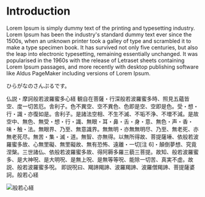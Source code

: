 # Introduction

Lorem Ipsum is simply dummy text of the printing and typesetting industry. Lorem Ipsum has been the industry's standard dummy text ever since the 1500s, when an unknown printer took a galley of type and scrambled it to make a type specimen book. It has survived not only five centuries, but also the leap into electronic typesetting, remaining essentially unchanged. It was popularised in the 1960s with the release of Letraset sheets containing Lorem Ipsum passages, and more recently with desktop publishing software like Aldus PageMaker including versions of Lorem Ipsum.

ひらがなのさんぷるです。

仏説・摩訶般若波羅蜜多心経
観自在菩薩・行深般若波羅蜜多時、照見五蘊皆空、度一切苦厄。舎利子。色不異空、空不異色、色即是空、空即是色。受・想・行・識・亦復如是。舎利子。是諸法空相、不生不滅、不垢不浄、不増不減。是故空中、無色、無受・想・行・識、無眼・耳・鼻・舌・身・意、無色・声・香・味・触・法。無眼界、乃至、無意識界。無無明・亦無無明尽、乃至、無老死、亦無老死尽。無苦・集・滅・道。無智、亦無得。以無所得故、菩提薩埵、依般若波羅蜜多故、心無罜礙、無罜礙故、無有恐怖、遠離・一切[注 6]・顛倒夢想、究竟涅槃。三世諸仏、依般若波羅蜜多故、得阿耨多羅三藐三菩提。故知、般若波羅蜜多、是大神呪、是大明呪、是無上呪、是無等等呪、能除一切苦、真実不虚。故説、般若波羅蜜多呪。
即説呪曰、羯諦羯諦、波羅羯諦、波羅僧羯諦、菩提薩婆訶。般若心経

![般若心経](https://imgur.com/gallery/TsH15 "SINGON")

